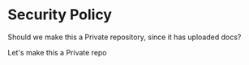 # Security Policy

Should we make this a Private repository, since it has uploaded docs?

Let's make this a Private repo
